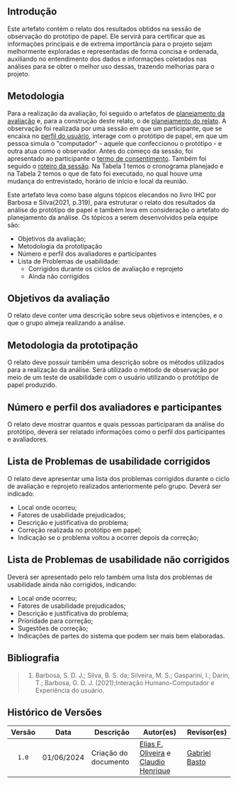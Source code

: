 ## Introdução

Este artefato contém o relato dos resultados obtidos na sessão de observação do protótipo de papel. Ele servirá para certificar que as informações principais e de extrema importância para o projeto sejam melhormente exploradas e representadas de forma concisa e ordenada, auxiliando no entendimento dos dados e informações coletados nas análises para se obter o melhor uso dessas, trazendo melhorias para o projeto.

## Metodologia

Para a realização da avaliação, foi seguido o artefatos de [planejamento da avaliação](https://interacao-humano-computador.github.io/2024.1-Correios/design_avaliacao/nivel_2/prototipo_de_papel/planejamento_avaliacao/) e, para a construção deste relato, o de [planejamento do relato](). A observação foi realizada por uma sessão em que um participante, que se encaixa no [perfil do usuário](https://interacao-humano-computador.github.io/2024.1-Correios/analise_de_requisitos/perfil_de_usuario/perfil_de_usuario/), interage com o protótipo de papel, em que um pessoa simula o "computador" - aquele que confeccionou o protótipo - e outra atua como o observador. Antes do começo da sessão, foi apresentado ao participante o [termo de consentimento](../../../assets/termos-de-consentimento/Termo_de_consentimento_template(protótipo_de_papel).pdf). Também foi seguido o  [roteiro da sessão](https://interacao-humano-computador.github.io/2024.1-Correios/design_avaliacao/nivel_1/analise_de_tarefas/planejamento-analise-tarefas/#e-explorar). Na Tabela 1 temos o cronograma planejado e na Tabela 2 temos o que de fato foi executado, no qual houve uma mudança do entrevistado, horário de início e local da reunião. 

Este artefato leva como base alguns tópicos elecandos no livro IHC por Barbosa e Silva(2021, p.319), para estruturar o relato dos resultados da análise do protótipo de papel e também leva em consideração o artefato do planejamento da análise. Os tópicos a serem desenvolvidos pela equipe são:

- Objetivos da avaliação;
- Metodologia da prototipação
- Número e perfil dos avaliadores e participantes
- Lista de Problemas de usabilidade:
    - Corrigidos durante os ciclos de avaliação e reprojeto
    - Ainda não corrigidos

## Objetivos da avaliação
O relato deve conter uma descrição sobre seus objetivos e intenções, e o que o grupo almeja realizando a análise.

## Metodologia da prototipação
O relato deve possuir também uma descrição sobre os métodos utilizados para a realização da análise. Será utilizado o método de observação por meio de um teste de usabilidade com o usuário utilizando o protótipo de papel produzido.

## Número e perfil dos avaliadores e participantes
O relato deve mostrar quantos e quais pessoas participaram da análise do protótipo, deverá ser relatado informações como o perfil dos participantes e avaliadores.

## Lista de Problemas de usabilidade corrigidos
O relato deve apresentar uma lista dos problemas corrigidos durante o ciclo de avaliação e reprojeto realizados anteriormente pelo grupo. Deverá ser indicado:

- Local onde ocorreu;
- Fatores de usabilidade prejudicados;
- Descrição e justificativa do problema;
- Correção realizada no protótipo em papel;
- Indicação se o problema voltou a ocorrer depois da correção;

## Lista de Problemas de usabilidade não corrigidos
Deverá ser apresentado pelo relo também uma lista dos problemas de usabilidade ainda não corrigidos, indicando:

- Local onde ocorreu;
- Fatores de usabilidade prejudicados;
- Descrição e justificativa do problema;
- Prioridade para correção;
- Sugestões de correção;
- Indicações de partes do sistema que podem ser mais bem elaboradas.


## Bibliografia
> 1. Barbosa, S. D. J.; Silva, B. S. da; Silveira, M. S.; Gasparini, I.; Darin, T.; Barbosa, G. D. J. (2021);Interação Humano-Computador e Experiência do usuário.

## Histórico de Versões

| Versão | Data | Descrição | Autor(es) | Revisor(es) |
| :----: | :--: | --------- | ----------- | ------ |
| `1.0`  | 01/06/2024 | Criação do documento |[Elias F. Oliveira][EliasGH] e [Claudio Henrique][ClaudioGH] | [Gabriel Basto][GabrielBGH] |

[ClaudioGH]: https://github.com/claudiohsc
[EliasGH]: https://github.com/EliasOliver21
[GabrielBGH]: https://github.com/Bertolazi
[GabrielFGH]: https://github.com/MMcLovin
[PabloGH]: https://github.com/pabloheika
[RicardoGH]: https://www.github.com/avmricardo